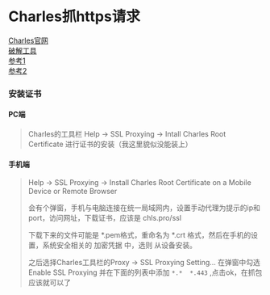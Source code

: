 # Charles抓https请求

[Charles官网](https://www.charlesproxy.com/)  
[破解工具](https://www.zzzmode.com/mytools/charles/)  
[参考1](https://www.jianshu.com/p/4635aa405568)  
[参考2](https://blog.csdn.net/M_15915899719/article/details/81323305)

### 安装证书

#### PC端

> Charles的工具栏 Help -> SSL Proxying  -> Intall Charles Root Certificate 进行证书的安装（我这里貌似没能装上）

#### 手机端

> <p>Help -> SSL Proxying -> Install Charles Root Certificate on a Mobile Device or Remote Browser  
> 
> 会有个弹窗，手机与电脑连接在统一局域网内，设置手动代理为提示的ip和port，访问网址，下载证书，应该是 chls.pro/ssl  
> 
> 下载下来的文件可能是 *.pem格式，重命名为  *.crt 格式，然后在手机的设置，系统安全相关的 加密凭据 中，选则 从设备安装。
> 
> 之后选择Charles工具栏的Proxy -> SSL Proxying Setting... 在弹窗中勾选 Enable SSL Proxying 并在下面的列表中添加 `*.*  *.443` ,点击ok，在抓包应该就可以了
